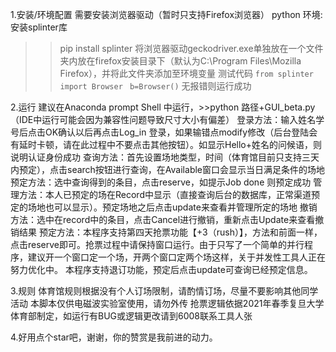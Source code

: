 1.安装/环境配置
需要安装浏览器驱动（暂时只支持Firefox浏览器）
python 环境: 安装splinter库
>>pip install splinter
将浏览器驱动geckodriver.exe单独放在一个文件夹内放在firefox安装目录下（默认为C:\Program Files\Mozilla Firefox），并将此文件夹添加至环境变量
测试代码
`from splinter import Browser `
`b=Browser()`
无报错则运行成功

2.运行
建议在Anaconda prompt Shell 中运行，>>python 路径+GUI_beta.py（IDE中运行可能会因为兼容性问题导致尺寸大小有偏差）
登录方法：输入姓名学号后点击OK确认以后再点击Log_in 登录，如果输错点modify修改（后台登陆会有延时卡顿，请在此过程中不要点击其他按钮）。如显示Hello+姓名的问候语，则说明认证身份成功
查询方法：首先设置场地类型，时间（体育馆目前只支持三天内预定），点击search按钮进行查询，在Available窗口会显示当日满足条件的场地
预定方法：选中查询得到的条目，点击reserve，如提示Job done 则预定成功
管理方法：本人已预定的场在Record中显示（直接查询后台的数据库，正常渠道预定的场地也可以显示）。预定场地之后点击update来查看并管理所定的场地
撤销方法：选中在record中的条目，点击Cancel进行撤销，重新点击Update来查看撤销结果
预定方法：本程序支持第四天抢票功能【+3（rush）】，方法和前面一样，点击reserve即可。抢票过程中请保持窗口运行。由于只写了一个简单的并行程序，建议开一个窗口定一个场，开两个窗口定两个场这样，关于并发性工具人正在努力优化中。
本程序支持退订功能，预定后点击update可查询已经预定信息。

3.规则
体育馆规则根据没有个人订场限制，请酌情订场，尽量不要影响其他同学活动
本脚本仅供电磁波实验室使用，请勿外传
抢票逻辑依据2021年春季复旦大学体育部制定，如运行有BUG或逻辑更改请到6008联系工具人张

4.好用点个star吧，谢谢，你的赞赏是我前进的动力。
